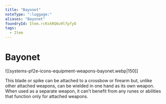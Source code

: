 ```yaml
---
title: "Bayonet"
noteType: ":luggage:"
aliases: "Bayonet"
foundryId: Item.rcKskRQ6u9lfpfyO
tags:
  - Item
---
```


# Bayonet
![[systems-pf2e-icons-equipment-weapons-bayonet.webp|150]]

This blade or spike can be attached to a crossbow or firearm but, unlike other attached weapons, can be wielded in one hand as its own weapon. When used as a separate weapon, it can't benefit from any runes or abilities that function only for attached weapons.
